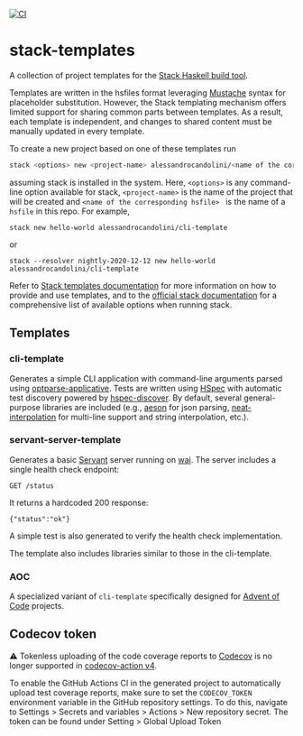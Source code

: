 [![CI](https://github.com/alessandrocandolini/stack-templates/actions/workflows/ci.yml/badge.svg)](https://github.com/alessandrocandolini/stack-templates/actions/workflows/ci.yml)

# stack-templates

A collection of project templates for the [Stack Haskell build tool](https://docs.haskellstack.org/en/stable/README/).

Templates are written in the hsfiles format leveraging [Mustache](https://mustache.github.io/) syntax for placeholder substitution. However, the Stack templating mechanism offers limited support for sharing common parts between templates. As a result, each template is independent, and changes to shared content must be manually updated in every template.

To create a new project based on one of these templates run
```bash
stack <options> new <project-name> alessandrocandolini/<name of the corresponding hsfile>
```
assuming stack is installed in the system. Here, `<options>` is any command-line option available for stack, `<project-name>` is the name of the project that will be created and `<name of the corresponding hsfile> ` is the name of a `hsfile` in this repo. For example,
```
stack new hello-world alessandrocandolini/cli-template
```
or
```
stack --resolver nightly-2020-12-12 new hello-world alessandrocandolini/cli-template
```

Refer to [Stack templates documentation](https://docs.haskellstack.org/en/stable/GUIDE/#templates) for more information on how to provide and use templates, and to the [official stack documentation](https://docs.haskellstack.org/en/stable/GUIDE/) for a comprehensive list of available options when running stack.

## Templates

### cli-template

Generates a simple CLI application with command-line arguments parsed using [optparse-applicative](https://hackage.haskell.org/package/optparse-applicative). Tests are written using [HSpec](https://hackage.haskell.org/package/hspec) with automatic test discovery powered by [hspec-discover](https://hspec.github.io/hspec-discover.html). By default, several general-purpose libraries are included (e.g., [aeson](https://hackage.haskell.org/package/aeson) for json parsing, [neat-interpolation](https://hackage.haskell.org/package/neat-interpolation) for multi-line support and string interpolation, etc.).

### servant-server-template

Generates a basic [Servant](https://www.servant.dev/) server running on [wai](https://hackage.haskell.org/package/wai). The server includes a single health check endpoint:
```
GET /status
```
It returns a hardcoded 200 response:
```
{"status":"ok"}
```
A simple test is also generated to verify the health check implementation. 

The template also includes libraries similar to those in the cli-template.

### AOC

A specialized variant of `cli-template` specifically designed for [Advent of Code](https://adventofcode.com/) projects.

## Codecov token

⚠️ Tokenless uploading of the code coverage reports to [Codecov](https://app.codecov.io/) is no longer supported in [codecov-action v4](https://github.com/codecov/codecov-action).

To enable the GitHub Actions CI in the generated project to automatically upload test coverage reports, make sure to set the `CODECOV_TOKEN` environment variable in the GitHub repository settings. To do this, navigate to Settings > Secrets and variables > Actions > New repository secret. The token can be found under Setting > Global Upload Token

